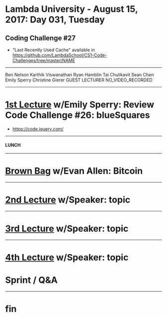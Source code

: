# Lambda University - August 15, 2017: Day 031, Tuesday
## Coding Challenge #27
- "Last Recently Used Cache" available in https://github.com/LambdaSchool/CS1-Code-Challenges/tree/master/NAME
***
Ben Nelson
Karthik Viswanathan
Ryan Hamblin
Tai Chulikavit
Sean Chen
Emily Sperry
Christine Gierer
GUEST LECTURER
NO_VIDEO_RECORDED
***
# [1st Lecture](https://youtu.be/9EGlhs1BISo) w/Emily Sperry: Review Code Challenge #26: blueSquares
- https://code.jquery.com/

***
#### LUNCH
***
# [Brown Bag](https://youtu.be/6FJwJcpfdfg) w/Evan Allen: Bitcoin
***
# [2nd Lecture](VIDEO_RECORDED_NOT_POSTED) w/Speaker: topic
***
# [3rd Lecture](VIDEO_RECORDED_NOT_POSTED) w/Speaker: topic
***
# [4th Lecture](VIDEO_RECORDED_NOT_POSTED) w/Speaker: topic
# Sprint / Q&A
***
# fin
